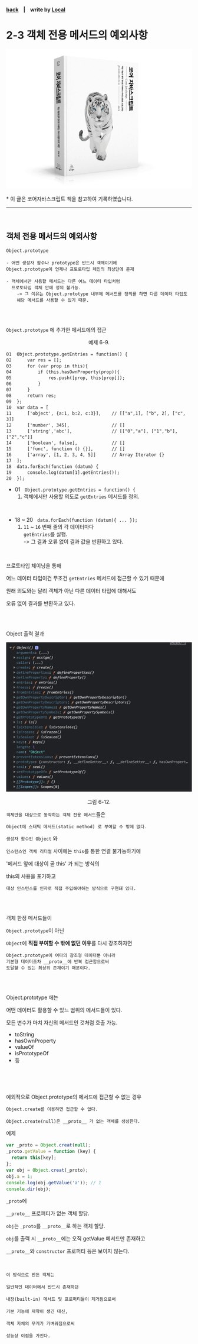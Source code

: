 <p>

#### [back](../../../README.md) &nbsp;&nbsp; | &nbsp;&nbsp; write by [Local](https://github.com/blocallee)

</p>

# 2-3 객체 전용 메서드의 예외사항

<p align="center">
    <img src="../../../image/main.png">
<p> * 이 글은 코어자바스크립트 책을 참고하여 기록하였습니다. </p>
</p>

---

<br>

## 객체 전용 메서드의 예외사항

```
Object.prototype

- 어떤 생성자 함수나 prototype은 반드시 객체이기에
Object.prototype이 언제나 프토로타입 체인의 최상단에 존재

- 객체에서만 사용할 메서드는 다른 여느 데이터 타입처럼
  프로토타입 객체 안에 정의 불가능.
    -> 그 이유는 Object.prototype 내부에 메서드를 정의를 하면 다른 데이터 타입도
    해당 메서드를 사용할 수 있기 때문.
```

<br>
<br>

<p>

`Object.prototype` 에 추가한 메서드에의 접근</p>

<p align="center">예제 6-9.</p>

```
01  Object.prototype.getEntries = function() {
02      var res = [];
03      for (var prop in this){
04          if (this.hasOwnProperty(prop)){
05              res.push([prop, this[prop]]);
06          }
07      }
08      return res;
09  };
10  var data = [
11      ['object', {a:1, b:2, c:3}],    // [["a",1], ["b", 2], ["c", 3]]
12      ['number', 345],                // []
13      ['string','abc'],               // [["0","a"], ["1","b"], ["2","c"]]
14      ['boolean', false],             // []
15      ['func', function () {}],       // []
16      ['array', [1, 2, 3, 4, 5]]      // Array Iterator {}
17  ];
18  data.forEach(function (datum) {
19      console.log(datum[1].getEntries());
20  });
```

- 01 &nbsp; `Object.prototype.getEntries = function() {`
  1. 객체에서만 사용할 의도로 `getEntries` 메서드를 정의.

<br>

- 18 ~ 20 &nbsp; `data.forEach(function (datum){ ... });`
  1. `11` ~ `16` 번째 줄의 각 데이터마다 <br>
     `getEntries`를 실행.<br>
     -> 그 결과 오류 없이 결과 값을 반환하고 있다.

<br>

<p>프로토타입 체이닝을 통해 </p>
<p>

어느 데이터 타입이건 무조건 `getEntries` 메서드에 접근할 수 있기 때문에 </p>

<p>원래 의도와는 달리 객체가 아닌 다른 데이터 타입에 대해서도</p> 
<p>오류 없이 결과를 반환하고 있다.</p>

<br>
<br>

<p>Object 출력 결과</P>
<p align="center">
  <img src="../../../image/06.프로토타입/prototype11_6-12.png">
  <p align="center">그림 6-12.</p>
</p>

<p>

`객체만을 대상으로 동작하는 객체 전용 메서드`들은</p>

```
Object에 스태틱 메서드(static method) 로 부여할 수 밖에 없다.
```

<p>

`생성자 함수인 Object` 와</P>

<p>

`인스턴스인 객체 리터럴` 사이에는 `this`를 통한 연결 불가능하기에</P>

<p>'메서드 앞에 대상이 곧 this' 가 되는 방식의 </P>
<p>this의 사용을 포기하고</P>

```
대상 인스턴스를 인자로 직접 주입해야하는 방식으로 구현돼 있다.
```

<br>
<br>

<p>객체 한정 메서드들이</p>
<p>

`Object.prototype`이 아닌</p>

<p>

`Object`에 **직접 부여할 수 밖에 없던 이유**를 다시 강조하자면</p>

```
Object.prototype이 여타의 참조형 데이터뿐 아니라
기본형 데이터조차 __proto__에 반복 접근함으로써
도달할 수 있는 최상위 존재이기 때문이다.
```

<br>
<br>

<p>Object.prototype 에는</p>
<p>어떤 데이터도 활용할 수 있느 범위의 메서드들이 있다.</p>
<p>모든 변수가 마치 자신의 메서드인 것처럼 호출 가능.</p>

- toString
- hasOwnProperty
- valueOf
- isPrototypeOf
- 등

<br>
<br>
<br>

<p>예외적으로 Object.prototype의 메서드에 접근할 수 없는 경우</p>

```
Object.create를 이용하면 접근할 수 없다.

Object.create(null)은 __proto__ 가 없는 객체를 생성한다.
```

<p>예제</p>

```javascript
var _proto = Object.creat(null);
_proto.getValue = function (key) {
  return this[key];
};
var obj = Object.creat(_proto);
obj.a = 1;
console.log(obj.getValue('a')); // 1
console.dir(obj);
```

<p>

`_proto`에</p>

<p>

`__proto__` 프로퍼티가 없는 객체 할당.</p>

<p>

`obj`는 `_proto`를 `__proto__`로 하는 객체 할당.</p>

<p>

`obj`를 출력 시 `__proto__`에는 오직 getValue 메서드만 존재하고</p>

<p>

`__proto__`와 `constructor` 프로퍼티 등은 보이지 않는다.</p>

<br>

```
이 방식으로 만든 객체는

일반적인 데이터에서 반드시 존재하던

내장(built-in) 메서드 및 프로퍼티들이 제거됨으로써

기본 기능에 제약이 생긴 대신,

객체 자체의 무게가 가벼워짐으로써

성능상 이점을 가진다.
```
